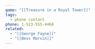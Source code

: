 ```yaml
---
game: "[[Treasure in a Royal Tower]]"
tags: 
  - phone contact
phone: 1-523-555-4468
related:  
  - "[[George Fayne]]"
  - "[[Bess Marvin]]"
---
```

